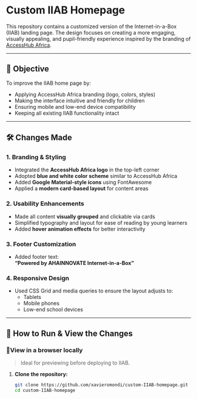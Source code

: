 # Custom IIAB Homepage

This repository contains a customized version of the Internet-in-a-Box (IIAB) landing page. The design focuses on creating a more engaging, visually appealing, and pupil-friendly experience inspired by the branding of [AccessHub Africa](https://accesshub-africa.com/).

---

## 🎯 Objective

To improve the IIAB home page by:
- Applying AccessHub Africa branding (logo, colors, styles)
- Making the interface intuitive and friendly for children
- Ensuring mobile and low-end device compatibility
- Keeping all existing IIAB functionality intact

---

## 🛠️ Changes Made

### 1. Branding & Styling
- Integrated the **AccessHub Africa logo** in the top-left corner
- Adopted **blue and white color scheme** similar to AccessHub Africa
- Added **Google Material-style icons** using FontAwesome
- Applied a **modern card-based layout** for content areas

### 2. Usability Enhancements
- Made all content **visually grouped** and clickable via cards
- Simplified typography and layout for ease of reading by young learners
- Added **hover animation effects** for better interactivity

### 3. Footer Customization
- Added footer text:  
  **“Powered by AHAINNOVATE Internet-in-a-Box”**

### 4. Responsive Design
- Used CSS Grid and media queries to ensure the layout adjusts to:
  - Tablets
  - Mobile phones
  - Low-end school devices

---

## 🧪 How to Run & View the Changes

### 🔹**View in a browser locally**

> Ideal for previewing before deploying to IIAB.

1. **Clone the repository:**
   ```bash
   git clone https://github.com/xavieromondi/custom-IIAB-homepage.git
   cd custom-IIAB-homepage
